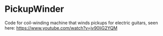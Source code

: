 # PickupWinder
Code for coil-winding machine that winds pickups for electric guitars, seen here: https://www.youtube.com/watch?v=jv90liG2YQM
